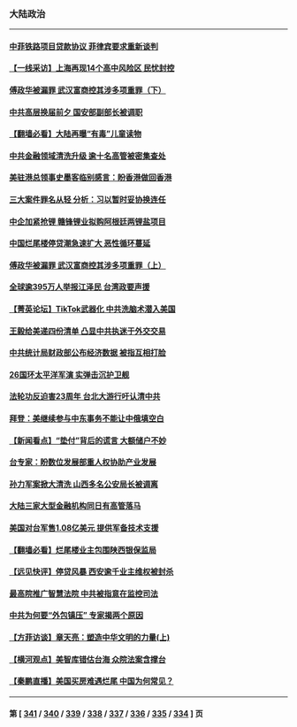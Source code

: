### 大陆政治
---
#### [中菲铁路项目贷款协议 菲律宾要求重新谈判](../../pages/ncid277/n13782886.md) 
#### [【一线采访】上海再现14个高中风险区 民忧封控](../../pages/ncid277/n13782770.md) 
#### [傅政华被漏罪 武汉富商控其涉多项重罪（下）](../../pages/ncid277/n13782749.md) 
#### [中共高层换届前夕 国安部副部长被调职](../../pages/ncid277/n13782702.md) 
#### [【翻墙必看】大陆再曝“有毒”儿童读物](../../pages/ncid277/n13782516.md) 
#### [中共金融领域清洗升级 逾十名高管被密集查处](../../pages/ncid277/n13782694.md) 
#### [美驻港总领事史墨客临别感言：盼香港做回香港](../../pages/ncid277/n13782585.md) 
#### [三大案件罪名从轻 分析：习以暂时妥协换连任](../../pages/ncid277/n13782582.md) 
#### [中企加紧抢锂 赣锋锂业拟购阿根廷两锂盐项目](../../pages/ncid277/n13782559.md) 
#### [中国烂尾楼停贷潮急速扩大 恶性循环蔓延](../../pages/ncid277/n13782482.md) 
#### [傅政华被漏罪 武汉富商控其涉多项重罪（上）](../../pages/ncid277/n13782522.md) 
#### [全球逾395万人举报江泽民 台湾政要声援](../../pages/ncid277/n13782176.md) 
#### [【菁英论坛】TikTok武器化 中共洗脑术潜入美国](../../pages/ncid277/n13782413.md) 
#### [王毅给美递四份清单 凸显中共执迷于外交交易](../../pages/ncid277/n13782364.md) 
#### [中共统计局财政部公布经济数据 被指互相打脸](../../pages/ncid277/n13782422.md) 
#### [26国环太平洋军演 实弹击沉护卫舰](../../pages/ncid277/n13782416.md) 
#### [法轮功反迫害23周年 台北大游行吁认清中共](../../pages/ncid277/n13782189.md) 
#### [拜登：美继续参与中东事务不能让中俄填空白](../../pages/ncid277/n13782254.md) 
#### [【新闻看点】“垫付”背后的谎言 大额储户不妙](../../pages/ncid277/n13781917.md) 
#### [台专家：盼数位发展部重人权协助产业发展](../../pages/ncid277/n13782083.md) 
#### [孙力军案掀大清洗 山西多名公安局长被调离](../../pages/ncid277/n13782104.md) 
#### [大陆三家大型金融机构同日有高管落马](../../pages/ncid277/n13782014.md) 
#### [美国对台军售1.08亿美元 提供军备技术支援](../../pages/ncid277/n13781956.md) 
#### [【翻墙必看】烂尾楼业主包围陕西银保监局](../../pages/ncid277/n13781966.md) 
#### [【远见快评】停贷风暴 西安逾千业主维权被封杀](../../pages/ncid277/n13781905.md) 
#### [最高院推广智慧法院 中共被指意在监控司法](../../pages/ncid277/n13781949.md) 
#### [中共为何要“外包镇压” 专家揭两个原因](../../pages/ncid277/n13781906.md) 
#### [【方菲访谈】章天亮：塑造中华文明的力量(上)](../../pages/ncid277/n13781683.md) 
#### [【横河观点】美智库错估台海 众院法案含撑台](../../pages/ncid277/n13781902.md) 
#### [【秦鹏直播】美国买房难遇烂尾 中国为何常见？](../../pages/ncid277/n13781552.md) 

---
#### 第 [ [341](./341.md) / [340](./340.md) / [339](./339.md) / [338](./338.md) / [337](./337.md) / [336](./336.md) / [335](./335.md) / [334](./334.md) ] 页
